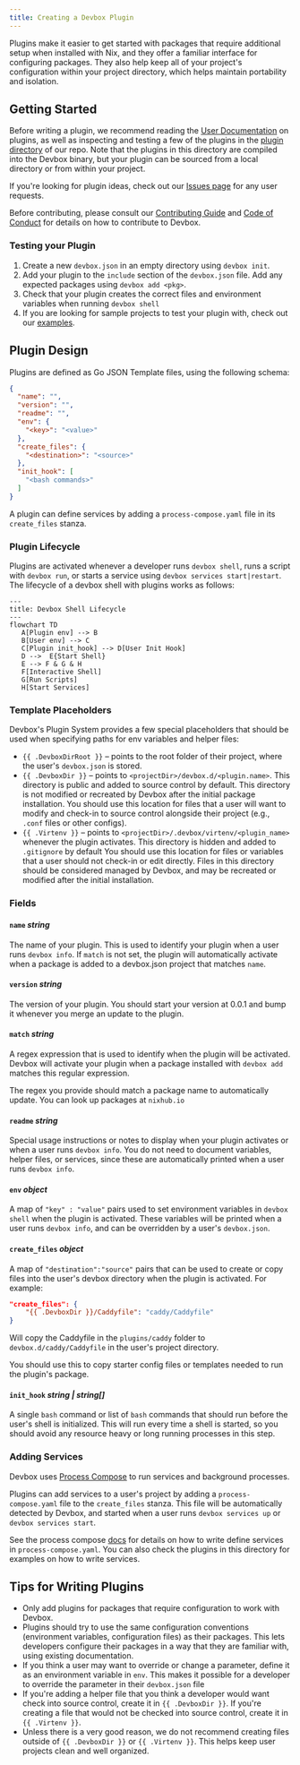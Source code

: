 ```yaml
---
title: Creating a Devbox Plugin
---
```


Plugins make it easier to get started with packages that require additional setup when installed with Nix, and they offer a familiar interface for configuring packages. They also help keep all of your project's configuration within your project directory, which helps maintain portability and isolation.

## Getting Started

Before writing a plugin, we recommend reading the [User Documentation](https://www.jetpack.io/devbox/docs/guides/plugins/) on plugins, as well as inspecting and testing a few of the plugins in the [plugin directory](https://github.com/jetpack-io/devbox/tree/main/plugins) of our repo. Note that the plugins in this directory are compiled into the Devbox binary, but your plugin can be sourced from a local directory or from within your project.


If you're looking for plugin ideas, check out our [Issues page](https://github.com/jetpack-io/devbox/issues?q=is%3Aissue+is%3Aopen+label%3A%22plugin+request%22) for any user requests.

Before contributing, please consult our [Contributing Guide](https://github.com/jetpack-io/devbox/CONTRIBUTING.md) and [Code of Conduct](https://github.com/jetpack-io/devbox/CODE_OF_CONDUCT.md) for details on how to contribute to Devbox.

### Testing your Plugin

1. Create a new `devbox.json` in an empty directory using `devbox init`.
2. Add your plugin to the `include` section of the `devbox.json` file. Add any expected packages using `devbox add <pkg>`.
3. Check that your plugin creates the correct files and environment variables when running `devbox shell`
4. If you are looking for sample projects to test your plugin with, check out our [examples](https://github.com/jetpack-io/devbox/tree/main/examples).

## Plugin Design

Plugins are defined as Go JSON Template files, using the following schema:

```json
{
  "name": "",
  "version": "",
  "readme": "",
  "env": {
    "<key>": "<value>"
  },
  "create_files": {
    "<destination>": "<source>"
  },
  "init_hook": [
    "<bash commands>"
  ]
}
```

A plugin can define services by adding a `process-compose.yaml` file in its `create_files` stanza.

### Plugin Lifecycle

Plugins are activated whenever a developer runs `devbox shell`, runs a script with `devbox run`, or starts a service using `devbox services start|restart`. The lifecycle of a devbox shell with plugins works as follows:

```mermaid
---
title: Devbox Shell Lifecycle
---
flowchart TD
   A[Plugin env] --> B
   B[User env] --> C
   C[Plugin init_hook] --> D[User Init Hook]
   D -->  E{Start Shell}
   E --> F & G & H
   F[Interactive Shell]
   G[Run Scripts]
   H[Start Services]
```

### Template Placeholders

Devbox's Plugin System provides a few special placeholders that should be used when specifying paths for env variables and helper files:

* `{{ .DevboxDirRoot }}` – points to the root folder of their project, where the user's `devbox.json` is stored.
* `{{ .DevboxDir }}` – points to `<projectDir>/devbox.d/<plugin.name>`. This directory is public and added to source control by default. This directory is not modified or recreated by Devbox after the initial package installation. You should use this location for files that a user will want to modify and check-in to source control alongside their project (e.g., `.conf` files or other configs).
* `{{ .Virtenv }}` – points to `<projectDir>/.devbox/virtenv/<plugin_name>` whenever the plugin activates. This directory is hidden and added to `.gitignore` by default You should use this location for files or variables that a user should not check-in or edit directly. Files in this directory should be considered managed by Devbox, and may be recreated or modified after the initial installation.

### Fields

#### `name` *string*

The name of your plugin. This is used to identify your plugin when a user runs `devbox info`. If `match` is not set, the plugin will automatically activate when a package is added to a devbox.json project that matches `name`.

#### `version` *string*

The version of your plugin. You should start your version at 0.0.1 and bump it whenever you merge an update to the plugin.

#### `match` *string*

A regex expression that is used to identify when the plugin will be activated. Devbox will activate your plugin when a package installed with `devbox add` matches this regular expression.

The regex you provide should match a package name to automatically update. You can look up packages at `nixhub.io`

#### `readme` *string*

Special usage instructions or notes to display when your plugin activates or when a user runs `devbox info`. You do not need to document variables, helper files, or services, since these are automatically printed when a user runs `devbox info`.

#### `env` *object*

A map of `"key" : "value"` pairs used to set environment variables in `devbox shell` when the plugin is activated. These variables will be printed when a user runs `devbox info`, and can be overridden by a user's `devbox.json`.

#### `create_files` *object*

A map of `"destination":"source"` pairs that can be used to create or copy files into the user's devbox directory when the plugin is activated. For example:

```json
"create_files": {
    "{{ .DevboxDir }}/Caddyfile": "caddy/Caddyfile"
}
```

Will copy the Caddyfile in the `plugins/caddy` folder to `devbox.d/caddy/Caddyfile` in the user's project directory.

You should use this to copy starter config files or templates needed to run the plugin's package.

#### `init_hook` *string | string[]*

A single `bash` command or list of `bash` commands that should run before the user's shell is initialized. This will run every time a shell is started, so you should avoid any resource heavy or long running processes in this step.

### Adding Services

Devbox uses [Process Compose](https://github.com/F1bonacc1/process-compose) to run services and background processes.

Plugins can add services to a user's project by adding a `process-compose.yaml` file to the `create_files` stanza. This file will be automatically detected by Devbox, and started when a user runs `devbox services up` or `devbox services start`.

See the process compose [docs](https://github.com/F1bonacc1/process-compose) for details on how to write define services in `process-compose.yaml`. You can also check the plugins in this directory for examples on how to write services.

## Tips for Writing Plugins

* Only add plugins for packages that require configuration to work with Devbox.
* Plugins should try to use the same configuration conventions (environment variables, configuration files) as their packages. This lets developers configure their packages in a way that they are familiar with, using existing documentation.
* If you think a user may want to override or change a parameter, define it as an environment variable in `env`. This makes it possible for a developer to override the parameter in their `devbox.json` file
* If you're adding a helper file that you think a developer would want check into source control, create it in `{{ .DevboxDir }}`. If you're creating a file that would not be checked into source control, create it in `{{ .Virtenv }}`.
* Unless there is a very good reason, we do not recommend creating files outside of `{{ .DevboxDir }}` or `{{ .Virtenv }}`. This helps keep user projects clean and well organized.
